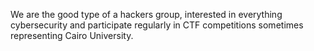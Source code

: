 We are the good type of a hackers group, interested in everything cybersecurity and participate regularly in CTF competitions sometimes representing Cairo University.
